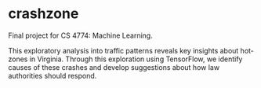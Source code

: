 # crashzone

Final project for CS 4774: Machine Learning. 

This exploratory analysis into traffic patterns reveals key insights about hot-zones in Virginia. Through this exploration using TensorFlow, we identify causes of these crashes and develop suggestions about how law authorities should respond. 
